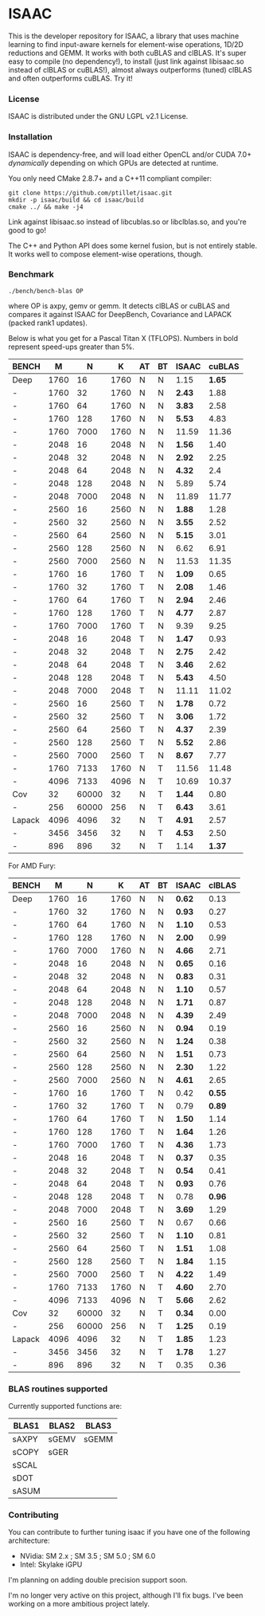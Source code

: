 # ISAAC

This is the developer repository for ISAAC, a library that uses machine learning to find input-aware kernels for element-wise operations, 1D/2D reductions and GEMM. It works with both cuBLAS and clBLAS. It's super easy to compile (no dependency!), to install (just link against libisaac.so instead of clBLAS or cuBLAS!), almost always outperforms (tuned) clBLAS and often outperforms cuBLAS. Try it!

### License

ISAAC is distributed under the GNU LGPL v2.1 License.

### Installation

ISAAC is dependency-free, and will load either OpenCL and/or CUDA 7.0+ _dynamically_ depending on which GPUs are detected at runtime.

You only need CMake 2.8.7+ and a C++11 compliant compiler:  
 

```
git clone https://github.com/ptillet/isaac.git
mkdir -p isaac/build && cd isaac/build
cmake ../ && make -j4
```

Link against libisaac.so instead of libcublas.so or libclblas.so, and you're good to go! 

The C++ and Python API does some kernel fusion, but is not entirely stable. It works well to compose element-wise operations, though.


### Benchmark

```
./bench/bench-blas OP
```
where OP is axpy, gemv or gemm. It detects clBLAS or cuBLAS and compares it against ISAAC for DeepBench, Covariance and LAPACK (packed rank1 updates).

Below is what you get for a Pascal Titan X (TFLOPS). Numbers in bold represent speed-ups greater than 5%.

| BENCH  | M    | N     | K    | AT | BT | ISAAC     | cuBLAS     |
| -------| -----| ------| -----| ---| ---| ----------| -----------|
| Deep   | 1760 | 16    | 1760 | N  | N  | 1.15      | **1.65**   |
| -      | 1760 | 32    | 1760 | N  | N  | **2.43**  | 1.88       |
| -      | 1760 | 64    | 1760 | N  | N  | **3.83**  | 2.58       |
| -      | 1760 | 128   | 1760 | N  | N  | **5.53**  | 4.83       |
| -      | 1760 | 7000  | 1760 | N  | N  | 11.59     | 11.36      |
| -      | 2048 | 16    | 2048 | N  | N  | **1.56**  | 1.40       |
| -      | 2048 | 32    | 2048 | N  | N  | **2.92**  | 2.25       |
| -      | 2048 | 64    | 2048 | N  | N  | **4.32**  | 2.4        |
| -      | 2048 | 128   | 2048 | N  | N  | 5.89      | 5.74       |
| -      | 2048 | 7000  | 2048 | N  | N  | 11.89     | 11.77      |
| -      | 2560 | 16    | 2560 | N  | N  | **1.88**  | 1.28       |
| -      | 2560 | 32    | 2560 | N  | N  | **3.55**  | 2.52       |
| -      | 2560 | 64    | 2560 | N  | N  | **5.15**  | 3.01       |
| -      | 2560 | 128   | 2560 | N  | N  | 6.62      | 6.91       |
| -      | 2560 | 7000  | 2560 | N  | N  | 11.53     | 11.35      |
| -      | 1760 | 16    | 1760 | T  | N  | **1.09**  | 0.65       |
| -      | 1760 | 32    | 1760 | T  | N  | **2.08**  | 1.46       |
| -      | 1760 | 64    | 1760 | T  | N  | **2.94**  | 2.46       |
| -      | 1760 | 128   | 1760 | T  | N  | **4.77**  | 2.87       |
| -      | 1760 | 7000  | 1760 | T  | N  | 9.39      | 9.25       |
| -      | 2048 | 16    | 2048 | T  | N  | **1.47**  | 0.93       |
| -      | 2048 | 32    | 2048 | T  | N  | **2.75**  | 2.42       |
| -      | 2048 | 64    | 2048 | T  | N  | **3.46**  | 2.62       |
| -      | 2048 | 128   | 2048 | T  | N  | **5.43**  | 4.50       |
| -      | 2048 | 7000  | 2048 | T  | N  | 11.11     | 11.02      |
| -      | 2560 | 16    | 2560 | T  | N  | **1.78**  | 0.72       |
| -      | 2560 | 32    | 2560 | T  | N  | **3.06**  | 1.72       |
| -      | 2560 | 64    | 2560 | T  | N  | **4.37**  | 2.39       |
| -      | 2560 | 128   | 2560 | T  | N  | **5.52**  | 2.86       |
| -      | 2560 | 7000  | 2560 | T  | N  | **8.67**  | 7.77       |
| -      | 1760 | 7133  | 1760 | N  | T  | 11.56     | 11.48      |
| -      | 4096 | 7133  | 4096 | N  | T  | 10.69     | 10.37      |
| Cov    | 32   | 60000 | 32   | N  | T  | **1.44**  | 0.80       |
| -      | 256  | 60000 | 256  | N  | T  | **6.43**  | 3.61       |
| Lapack | 4096 | 4096  | 32   | N  | T  | **4.91**  | 2.57       |
| -      | 3456 | 3456  | 32   | N  | T  | **4.53**  | 2.50       |
| -      | 896  | 896   | 32   | N  | T  | 1.14      | **1.37**   |

For AMD Fury:

| BENCH  | M    | N     | K    | AT | BT | ISAAC     | clBLAS    |
| -------| -----| ------| -----| ---| ---| ----------| ----------|
| Deep   | 1760 | 16    | 1760 | N  | N  | **0.62**  | 0.13      |
| -      | 1760 | 32    | 1760 | N  | N  | **0.93**  | 0.27      |
| -      | 1760 | 64    | 1760 | N  | N  | **1.10**  | 0.53      |
| -      | 1760 | 128   | 1760 | N  | N  | **2.00**  | 0.99      |
| -      | 1760 | 7000  | 1760 | N  | N  | **4.66**  | 2.71      |
| -      | 2048 | 16    | 2048 | N  | N  | **0.65**  | 0.16      |
| -      | 2048 | 32    | 2048 | N  | N  | **0.83**  | 0.31      |
| -      | 2048 | 64    | 2048 | N  | N  | **1.10**  | 0.57      |
| -      | 2048 | 128   | 2048 | N  | N  | **1.71**  | 0.87      |
| -      | 2048 | 7000  | 2048 | N  | N  | **4.39**  | 2.49      |
| -      | 2560 | 16    | 2560 | N  | N  | **0.94**  | 0.19      |
| -      | 2560 | 32    | 2560 | N  | N  | **1.24**  | 0.38      |
| -      | 2560 | 64    | 2560 | N  | N  | **1.51**  | 0.73      |
| -      | 2560 | 128   | 2560 | N  | N  | **2.30**  | 1.22      |
| -      | 2560 | 7000  | 2560 | N  | N  | **4.61**  | 2.65      |
| -      | 1760 | 16    | 1760 | T  | N  | 0.42      | **0.55**  |
| -      | 1760 | 32    | 1760 | T  | N  | 0.79      | **0.89**  |
| -      | 1760 | 64    | 1760 | T  | N  | **1.50**  | 1.14      |
| -      | 1760 | 128   | 1760 | T  | N  | **1.64**  | 1.26      |
| -      | 1760 | 7000  | 1760 | T  | N  | **4.36**  | 1.73      |
| -      | 2048 | 16    | 2048 | T  | N  | **0.37**  | 0.35      |
| -      | 2048 | 32    | 2048 | T  | N  | **0.54**  | 0.41      |
| -      | 2048 | 64    | 2048 | T  | N  | **0.93**  | 0.76      |
| -      | 2048 | 128   | 2048 | T  | N  | 0.78      | **0.96**  |
| -      | 2048 | 7000  | 2048 | T  | N  | **3.69**  | 1.29      |
| -      | 2560 | 16    | 2560 | T  | N  | 0.67      | 0.66      |
| -      | 2560 | 32    | 2560 | T  | N  | **1.10**  | 0.81      |
| -      | 2560 | 64    | 2560 | T  | N  | **1.51**  | 1.08      |
| -      | 2560 | 128   | 2560 | T  | N  | **1.84**  | 1.15      |
| -      | 2560 | 7000  | 2560 | T  | N  | **4.22**  | 1.49      |
| -      | 1760 | 7133  | 1760 | N  | T  | **4.60**  | 2.70      |
| -      | 4096 | 7133  | 4096 | N  | T  | **5.66**  | 2.62      |
| Cov    | 32   | 60000 | 32   | N  | T  | **0.34**  | 0.00      |
| -      | 256  | 60000 | 256  | N  | T  | **1.25**  | 0.19      |
| Lapack | 4096 | 4096  | 32   | N  | T  | **1.85**  | 1.23      |
| -      | 3456 | 3456  | 32   | N  | T  | **1.78**  | 1.27      |
| -      | 896  | 896   | 32   | N  | T  | 0.35      | 0.36      |

### BLAS routines supported

Currently supported functions are:

| BLAS1         | BLAS2         | BLAS3         |
| --------------| --------------| --------------|
| sAXPY         | sGEMV         | sGEMM         |
| sCOPY         | sGER          |               |
| sSCAL         |               |               |
| sDOT          |               |               |
| sASUM         |               |               |

### Contributing

You can contribute to further tuning isaac if you have one of the following architecture:
- NVidia: SM 2.x ; SM 3.5 ; SM 5.0 ; SM 6.0 
- Intel: Skylake iGPU

I'm planning on adding double precision support soon.

I'm no longer very active on this project, although I'll fix bugs. I've been working on a more ambitious project lately.
